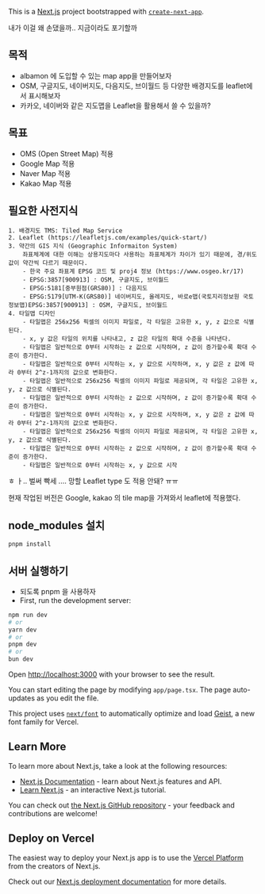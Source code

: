 This is a [Next.js](https://nextjs.org) project bootstrapped with [`create-next-app`](https://nextjs.org/docs/app/api-reference/cli/create-next-app).

내가 이걸 왜 손댔을까..
지금이라도 포기할까

## 목적
- albamon 에 도입할 수 있는 map app을 만들어보자
- OSM, 구글지도, 네이버지도, 다음지도, 브이월드 등 다양한 배경지도를 leaflet에서 표시해보자
- 카카오, 네이버와 같은 지도맵을 Leaflet을 활용해서 쓸 수 있을까?

## 목표
- OMS (Open Street Map) 적용
- Google Map 적용
- Naver Map 적용
- Kakao Map 적용

## 필요한 사전지식
    1. 배경지도 TMS: Tiled Map Service
    2. Leaflet (https://leafletjs.com/examples/quick-start/)
    3. 약간의 GIS 지식 (Geographic Informaiton System)
        좌표체계에 대한 이해는 상용지도마다 사용하는 좌표체계가 차이가 있기 때문에, 경/위도 값이 약간씩 다르기 때문이다.
        - 한국 주요 좌표계 EPSG 코드 및 proj4 정보 (https://www.osgeo.kr/17)
        - EPSG:3857[900913] : OSM, 구글지도, 브이월드
        - EPSG:5181[중부원점(GRS80)] : 다음지도
        - EPSG:5179[UTM-K(GRS80)] 네이버지도, 올레지도, 바로e맵(국토지리정보원 국토정보맵)EPSG:3857[900913] : OSM, 구글지도, 브이월드
    4. 타일맵 디자인
        - 타일맵은 256x256 픽셀의 이미지 파일로, 각 타일은 고유한 x, y, z 값으로 식별된다.
        - x, y 값은 타일의 위치를 나타내고, z 값은 타일의 확대 수준을 나타낸다.
        - 타일맵은 일반적으로 0부터 시작하는 z 값으로 시작하며, z 값이 증가할수록 확대 수준이 증가한다.
        - 타일맵은 일반적으로 0부터 시작하는 x, y 값으로 시작하며, x, y 값은 z 값에 따라 0부터 2^z-1까지의 값으로 변화한다.
        - 타일맵은 일반적으로 256x256 픽셀의 이미지 파일로 제공되며, 각 타일은 고유한 x, y, z 값으로 식별된다.
        - 타일맵은 일반적으로 0부터 시작하는 z 값으로 시작하며, z 값이 증가할수록 확대 수준이 증가한다.
        - 타일맵은 일반적으로 0부터 시작하는 x, y 값으로 시작하며, x, y 값은 z 값에 따라 0부터 2^z-1까지의 값으로 변화한다.
        - 타일맵은 일반적으로 256x256 픽셀의 이미지 파일로 제공되며, 각 타일은 고유한 x, y, z 값으로 식별된다.
        - 타일맵은 일반적으로 0부터 시작하는 z 값으로 시작하며, z 값이 증가할수록 확대 수준이 증가한다.
        - 타일맵은 일반적으로 0부터 시작하는 x, y 값으로 시작

ㅎ ㅏ.. 벌써 빡세 .... 망할 Leaflet type 도 적용 안돼? ㅠㅠ

현재 작업된 버전은 Google, kakao 의 tile map을 가져와서 leaflet에 적용했다.

## node_modules 설치

```bash
pnpm install
```

## 서버 실행하기
- 되도록 pnpm 을 사용하자
- First, run the development server:
```bash
npm run dev
# or
yarn dev
# or
pnpm dev
# or
bun dev
```

Open [http://localhost:3000](http://localhost:3000) with your browser to see the result.

You can start editing the page by modifying `app/page.tsx`. The page auto-updates as you edit the file.

This project uses [`next/font`](https://nextjs.org/docs/app/building-your-application/optimizing/fonts) to automatically optimize and load [Geist](https://vercel.com/font), a new font family for Vercel.

## Learn More

To learn more about Next.js, take a look at the following resources:

- [Next.js Documentation](https://nextjs.org/docs) - learn about Next.js features and API.
- [Learn Next.js](https://nextjs.org/learn) - an interactive Next.js tutorial.

You can check out [the Next.js GitHub repository](https://github.com/vercel/next.js) - your feedback and contributions are welcome!

## Deploy on Vercel

The easiest way to deploy your Next.js app is to use the [Vercel Platform](https://vercel.com/new?utm_medium=default-template&filter=next.js&utm_source=create-next-app&utm_campaign=create-next-app-readme) from the creators of Next.js.

Check out our [Next.js deployment documentation](https://nextjs.org/docs/app/building-your-application/deploying) for more details.
